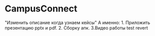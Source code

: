 # CampusConnect
"Изменить описание когда узнаем кейсы"
А именно: 1. Приложить презентацию pptx и pdf. 2. Сборку апк. 3.Видео работы
test revert

